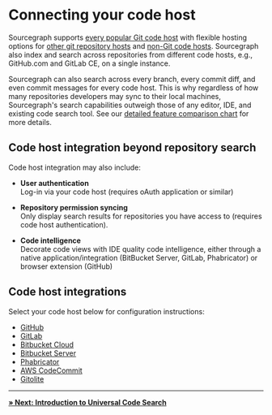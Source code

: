 # Connecting your code host

Sourcegraph supports [every popular Git code host](#code-host-integrations) with flexible hosting options for [other git repository hosts](../admin/external_service/other.md) and [non-Git code hosts](../admin/external_service/non-git.md). Sourcegraph also  index and search across repositories from different code hosts, e.g., GitHub.com and GitLab CE, on a single instance.

Sourcegraph can also search across every branch, every commit diff, and even commit messages for every code host. This is why regardless of how many repositories developers may sync to their local machines, Sourcegraph's search capabilities outweigh those of any editor, IDE, and existing code search tool. See our [detailed feature comparison chart](https://about.sourcegraph.com/workflow) for more details.

## Code host integration beyond repository search

Code host integration may also include:

- **User authentication**<br/>
Log-in via your code host (requires oAuth application or similar)<br/>

- **Repository permission syncing**<br/>
Only display search results for repositories you have access to (requires code host authentication).<br/>

- **Code intelligence**<br/>
Decorate code views with IDE quality code intelligence, either through a native application/integration (BitBucket Server, GitLab, Phabricator) or browser extension (GitHub)

## Code host integrations

Select your code host below for configuration instructions:

- [GitHub](github.md)
- [GitLab](gitlab.md)
- [Bitbucket Cloud](../integration/bitbucket_cloud.md)
- [Bitbucket Server](../integration/bitbucket_server.md)
- [Phabricator](../integration/phabricator.md)
- [AWS CodeCommit](../integration/aws_codecommit.md)
- [Gitolite](../integration/gitolite.md)

---

[**» Next: Introduction to Universal Code Search**](intro_universal_code_search.md)
